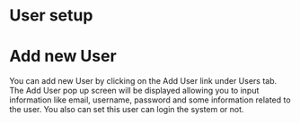 # User setup

# Add new User
 You can add new User by clicking on the Add User link under Users tab. The Add User pop up screen will be displayed allowing you to input information like email, username, password and some information related to the user. You also can set this user can login the system or not.
## 

##

